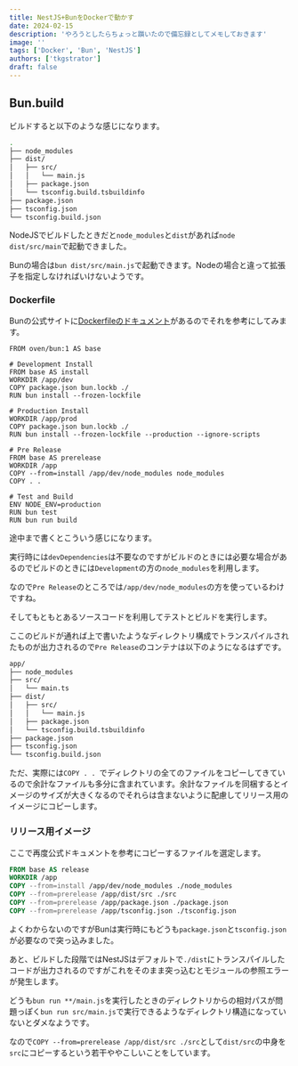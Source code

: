 ```yaml
---
title: NestJS+BunをDockerで動かす
date: 2024-02-15
description: 'やろうとしたらちょっと躓いたので備忘録としてメモしておきます'
image: ''
tags: ['Docker', 'Bun', 'NestJS']
authors: ['tkgstrator']
draft: false
---
```


## Bun.build

ビルドすると以下のような感じになります。

```zsh
.
├── node_modules
├── dist/
│   ├── src/
│   │   └── main.js
│   ├── package.json
│   └── tsconfig.build.tsbuildinfo
├── package.json
├── tsconfig.json
└── tsconfig.build.json
```

NodeJSでビルドしたときだと`node_modules`と`dist`があれば`node dist/src/main`で起動できました。

Bunの場合は`bun dist/src/main.js`で起動できます。Nodeの場合と違って拡張子を指定しなければいけないようです。

### Dockerfile

Bunの公式サイトに[Dockerfileのドキュメント](https://bun.sh/guides/ecosystem/docker)があるのでそれを参考にしてみます。

```docker
FROM oven/bun:1 AS base

# Development Install
FROM base AS install
WORKDIR /app/dev
COPY package.json bun.lockb ./
RUN bun install --frozen-lockfile

# Production Install
WORKDIR /app/prod
COPY package.json bun.lockb ./
RUN bun install --frozen-lockfile --production --ignore-scripts

# Pre Release
FROM base AS prerelease
WORKDIR /app
COPY --from=install /app/dev/node_modules node_modules
COPY . .

# Test and Build
ENV NODE_ENV=production
RUN bun test
RUN bun run build
```

途中まで書くとこういう感じになります。

実行時には`devDependencies`は不要なのですがビルドのときには必要な場合があるのでビルドのときには`Development`の方の`node_modules`を利用します。

なので`Pre Release`のところでは`/app/dev/node_modules`の方を使っているわけですね。

そしてもともとあるソースコードを利用してテストとビルドを実行します。

ここのビルドが通れば上で書いたようなディレクトリ構成でトランスパイルされたものが出力されるので`Pre Release`のコンテナは以下のようになるはずです。

```zsh
app/
├── node_modules
├── src/
│   └── main.ts
├── dist/
│   ├── src/
│   │   └── main.js
│   ├── package.json
│   └── tsconfig.build.tsbuildinfo
├── package.json
├── tsconfig.json
└── tsconfig.build.json
```

ただ、実際には`COPY . . `でディレクトリの全てのファイルをコピーしてきているので余計なファイルも多分に含まれています。余計なファイルを同梱するとイメージのサイズが大きくなるのでそれらは含まないように配慮してリリース用のイメージにコピーします。

### リリース用イメージ

ここで再度公式ドキュメントを参考にコピーするファイルを選定します。

```dockerfile
FROM base AS release
WORKDIR /app
COPY --from=install /app/dev/node_modules ./node_modules
COPY --from=prerelease /app/dist/src ./src
COPY --from=prerelease /app/package.json ./package.json
COPY --from=prerelease /app/tsconfig.json ./tsconfig.json
```

よくわからないのですがBunは実行時にもどうも`package.json`と`tsconfig.json`が必要なので突っ込みました。

あと、ビルドした段階ではNestJSはデフォルトで`./dist`にトランスパイルしたコードが出力されるのですがこれをそのまま突っ込むとモジュールの参照エラーが発生します。

どうも`bun run **/main.js`を実行したときのディレクトリからの相対パスが問題っぽく`bun run src/main.js`で実行できるようなディレクトリ構造になっていないとダメなようです。

なので`COPY --from=prerelease /app/dist/src ./src`として`dist/src`の中身を`src`にコピーするという若干ややこしいことをしています。


